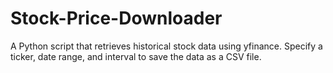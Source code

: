 # Stock-Price-Downloader
A Python script that retrieves historical stock data using yfinance. Specify a ticker, date range, and interval to save the data as a CSV file.
